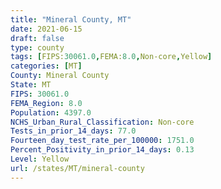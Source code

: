 ```yaml
---
title: "Mineral County, MT"
date: 2021-06-15
draft: false
type: county
tags: [FIPS:30061.0,FEMA:8.0,Non-core,Yellow]
categories: [MT]
County: Mineral County
State: MT
FIPS: 30061.0
FEMA_Region: 8.0
Population: 4397.0
NCHS_Urban_Rural_Classification: Non-core
Tests_in_prior_14_days: 77.0
Fourteen_day_test_rate_per_100000: 1751.0
Percent_Positivity_in_prior_14_days: 0.13
Level: Yellow
url: /states/MT/mineral-county
---
```



